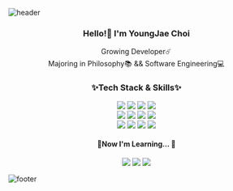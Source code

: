 

![header](https://capsule-render.vercel.app/api?type=slice&color=auto&height=165&section=header&text=realwhyjay&fontSize=100)

<h3 align="center"> Hello!👋 I'm YoungJae Choi</h3>

<p align="center">
Growing Developer☄️ <br>
Majoring in Philosophy📚 && Software Engineering💻<br>

</p>

<h3 align="center"> ✨Tech Stack & Skills✨</h3>

<p align="center">
<img src="https://img.shields.io/badge/Python-3766AB?style=flat-square&logo=Python&logoColor=white"/>
<img src="https://img.shields.io/badge/Swift-FA7343?style=flat-square&logo=Swift&logoColor=white"/></a> 
<img src="https://img.shields.io/badge/Xcode-1575F9?style=flat-square&logo=Xcode&logoColor=white"/></a> 
<img src="https://img.shields.io/badge/C-A8B9CC?style=flat-square&logo=C&logoColor=white"/></a> 
<br>
<img src="https://img.shields.io/badge/C++-00599C?style=flat-square&logo=C++&logoColor=white"/></a> 
<img src="https://img.shields.io/badge/JavaScript-00599C?style=flat-square&logo=JavaScript&logoColor=white"/></a> 
<img src="https://img.shields.io/badge/HTML-E34F26?style=flat-square&logo=HTML5&logoColor=white"/></a>
<img src="https://img.shields.io/badge/CSS-1572B6?style=flat-square&logo=CSS3&logoColor=white"/></a>
<br>
<img src="https://img.shields.io/badge/Git-181717?style=flat-square&logo=GitHub&logoColor=white"/></a>
<img src="https://img.shields.io/badge/Notion-000000?style=flat-square&logo=Notion&logoColor=white"/></a>
<img src="https://img.shields.io/badge/Slack-4A154B?style=flat-square&logo=Slack&logoColor=white"/></a>
<img src="https://img.shields.io/badge/Figma-F24E1E?style=flat-square&logo=Figma&logoColor=white"/></a>
<br>

</p>

<h4 align="center"> 🌱Now I'm Learning... 🌱</h3>

<p align="center">
<img src="https://img.shields.io/badge/Node.js-339933?style=flat-square&logo=Node.js&logoColor=white"/></a> 
<img src="https://img.shields.io/badge/TypeScript-3178C6?style=flat-square&logo=TypeScript&logoColor=white"/></a> 
<img src="https://img.shields.io/badge/MongoDB-47A248?style=flat-square&logo=MongoDB&logoColor=white"/></a> 
<br>

</p>

![footer](https://capsule-render.vercel.app/api?type=slice&color=auto&height=130&section=footer)
